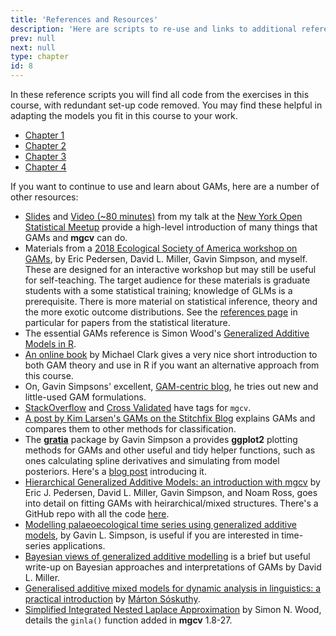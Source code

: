 ```yaml
---
title: 'References and Resources'
description: 'Here are scripts to re-use and links to additional references and topics to learn.'
prev: null
next: null
type: chapter
id: 8
---
```


<exercise id="1" title="Reference Scripts" type="reference">

In these reference scripts you will find all code from the exercises in this course, with redundant
set-up code removed.  You may find these helpful in adapting the models you fit in this course to your work.

- [Chapter 1](https://github.com/noamross/gams-in-r-course/blob/master/reference/gams_in_r_code_ch1.R)
- [Chapter 2](https://github.com/noamross/gams-in-r-course/blob/master/reference/gams_in_r_code_ch2.R)
- [Chapter 3](https://github.com/noamross/gams-in-r-course/blob/master/reference/gams_in_r_code_ch3.R)
- [Chapter 4](https://github.com/noamross/gams-in-r-course/blob/master/reference/gams_in_r_code_ch4.R)

</exercise>

<exercise id="2" title="Links and Resources" type="reference">

If you want to continue to use and learn about GAMs, here are a number of other resources:

-  [Slides](https://github.com/noamross/gam-resources/blob/master/2017-11-14-noamross-gams-nyhackr.pdf) and [Video (~80 minutes)](https://www.youtube.com/watch?v=q4_t8jXcQgc) from my talk at the [New York Open Statistical Meetup](https://www.meetup.com/nyhackr/) provide a high-level introduction of many things that GAMs and **mgcv** can do.
-  Materials from a [2018 Ecological Society of America workshop on GAMs](https://noamross.github.io/mgcv-esa-2018/), by Eric Pedersen, David L. Miller, Gavin Simpson, and myself.  These are designed for an interactive workshop but may still be useful for self-teaching. The target audience for these materials is graduate students with a some statistical training; knowledge of GLMs is a prerequisite. There is more material on statistical inference, theory and the more exotic outcome distributions. See the [references page](https://noamross.github.io/mgcv-esa-2018/links_and_bibliography.html) in particular for papers from the statistical literature.
-  The essential GAMs reference is Simon Wood's [Generalized Additive Models in R](https://www.crcpress.com/Generalized-Additive-Models-An-Introduction-with-R-Second-Edition/Wood/p/book/9781498728331).  
-  [An online book](https://m-clark.github.io/generalized-additive-models/) by Michael Clark gives a very nice short introduction to both GAM theory and use in R if you want an alternative approach from this course.
-  On, Gavin Simpsons' excellent, [GAM-centric blog](https://www.fromthebottomoftheheap.net/), he tries out new and little-used GAM formulations.
-  [StackOverflow](https://stackoverflow.com/questions/tagged/mgcv) and [Cross Validated](https://stats.stackexchange.com/questions/tagged/mgcv) have tags for `mgcv`.
-  [A post by Kim Larsen's GAMs on the Stitchfix Blog](http://multithreaded.stitchfix.com/blog/2015/07/30/gam/) explains GAMs and compares them to other methods for classification.
-  The [**gratia**](https://github.com/gavinsimpson/gratia) package by Gavin Simpson a provides **ggplot2** plotting methods for GAMs and other useful and tidy helper functions, such as ones calculating spline derivatives and simulating from model posteriors.  Here's a [blog post](https://www.fromthebottomoftheheap.net/2018/10/23/introducing-gratia/) introducing it.
-  [Hierarchical Generalized Additive Models: an introduction with mgcv](https://peerj.com/articles/6876/) by Eric J. Pedersen, David L. Miller, Gavin Simpson, and Noam Ross, goes into detail on fitting GAMs with heirarchical/mixed structures.  There's a GitHub repo with all the code [here](https://github.com/noamross/mixed-effect-gams).
-  [Modelling palaeoecological time series using generalized additive models](https://www.biorxiv.org/content/early/2018/05/15/322248), by Gavin L. Simpson, is useful if you are interested in time-series applications.
- [Bayesian views of generalized additive modelling](https://arxiv.org/abs/1902.01330) is a brief but useful write-up on Bayesian approaches and interpretations of GAMs by David L. Miller.
- [Generalised additive mixed models for dynamic analysis in linguistics: a practical introduction](https://arxiv.org/abs/1703.05339) by [Márton Sóskuthy](https://twitter.com/msoskuthy).
- [Simplified Integrated Nested Laplace Approximation](https://people.maths.bris.ac.uk/~sw15190/ginlane.pdf) by Simon N. Wood, details the `ginla()` function added in **mgcv** 1.8-27.

</exercise>
